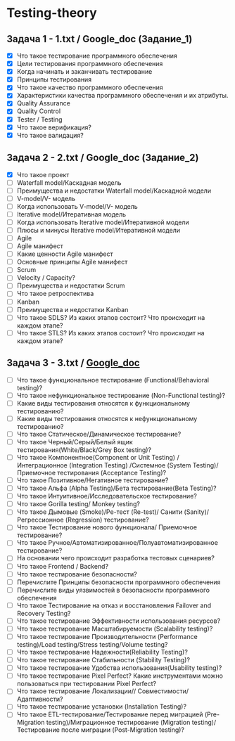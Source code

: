 # Testing-theory

## Задача 1 - 1.txt / <a href="https://docs.google.com/document/d/1sHq85L3Nf0_1ZH4E949qbUZp3k4NDyTj2U0mvcAz1Fs/edit?usp=sharing" style="text-decoration: none;"> Google_doc (Задание_1) </a>
- [x] Что такое тестирование программного обеспечения
- [x] Цели тестирования программного обеспечения
- [x] Когда начинать и заканчивать тестирование
- [x] Принципы тестирования
- [x] Что такое качество программного обеспечения
- [x] Характеристики качества программного обеспечения и их атрибуты.
- [x] Quality Assurance
- [x] Quality Control
- [x] Tester / Testing
- [x] Что такое верификация?
- [x] Что такое валидация?

## Задача 2 - 2.txt / <a href="https://docs.google.com/document/d/1uJgjVPJbVY1HG04Cl89TrnkTaKRNTEr5Hu0095jb7Eg/edit#heading=h.uwm7g7vm9kn" style="text-decoration: none;"> Google_doc (Задание_2) </a>
- [x] Что такое проект
- [ ] Waterfall model/Каскадная модель
- [ ] Преимущества и недостатки Waterfall model/Каскадной модели
- [ ] V-model/V- модель
- [ ] Когда использовать V-model/V- модель
- [ ] Iterative model/Итеративная модель
- [ ] Когда использовать Iterative model/Итеративной модели
- [ ] Плюсы и минусы Iterative model/Итеративной модели
- [ ] Agile 
- [ ] Agile манифест
- [ ] Какие ценности Agile манифест
- [ ] Основные принципы Agile манифест
- [ ] Scrum
- [ ] Velocity / Capacity?
- [ ] Преимущества и недостатки Scrum
- [ ] Что такое ретроспектива
- [ ] Kanban
- [ ] Преимущества и недостатки Kanban
- [ ] Что такое SDLS? Из каких этапов состоит? Что происходит на каждом этапе?
- [ ] Что такое STLS? Из каких этапов состоит? Что происходит на каждом этапе?

## Задача 3 - 3.txt / [Google_doc](URL)
- [ ] Что такое функциональное тестирование (Functional/Behavioral testing)?
- [ ] Что такое нефункциональное тестирование (Non-Functional testing)?
- [ ] Какие виды тестирования относятся к функциональному тестированию?
- [ ] Какие виды тестирования относятся к нефункциональному тестированию?
- [ ] Что такое Статическое/Динамическое тестирование?
- [ ] Что такое Черный/Серый/Белый ящик тестирования(White/Black/Grey Box testing)?
- [ ] Что такое Компонентное(Component or Unit Testing) /Интеграционное (Integration Testing)
/Системное (System Testing)/Приемочное тестирования (Acceptance Testing)?
- [ ] Что такое Позитивное/Негативное тестирование?
- [ ] Что такое Альфа (Alpha Testing)/Бета тестирование(Beta Testing)?
- [ ] Что такое Интуитивное/Исследовательское тестирование?
- [ ] Что такое Gorilla testing/ Monkey testing?
- [ ] Что такое Дымовые (Smoke)/Ре-тест (Re-test)/ Санити (Sanity)/Регрессионное (Regression) тестирование?
- [ ] Что такое Тестирование нового функционала/ Приемочное тестирование?
- [ ] Что такое Ручное/Автоматизированное/Полуавтоматизированное тестирование?
- [ ] На основании чего происходит разработка тестовых сценариев?
- [ ] Что такое Frontend / Backend?
- [ ] Что такое тестирование безопасности?
- [ ] Перечислите Принципы безопасности программного обеспечения
- [ ] Перечислите виды уязвимостей в безопасности программного обеспечения
- [ ] Что такое Тестирование на отказ и восстановления Failover and Recovery Testing?
- [ ] Что такое тестирование Эффективности использования ресурсов?
- [ ] Что такое тестирование Масштабируемости (Scalability testing)?
- [ ] Что такое тестирование Производительности (Performance testing)/Load testing/Stress testing/Volume testing?
- [ ] Что такое тестирование Надежности(Reliability Testing)?
- [ ] Что такое тестирование Стабильности (Stability Testing)?
- [ ] Что такое тестирование Удобства использования(Usability testing)?
- [ ] Что такое тестирование Pixel Perfect? Какие инструментами можно пользоваться при тестировании Pixel Perfect?
- [ ] Что такое тестирование Локализации// Совместимости/ Адаптивности?
- [ ] Что такое тестирование установки (Installation Testing)?
- [ ] Что такое ETL-тестирование/Тестирование перед миграцией (Pre-Migration testing)/Миграционное тестирование (Migration testing)/Тестирование после миграции (Post-Migration testing)?
